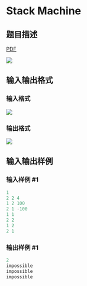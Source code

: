 # Stack Machine

## 题目描述

[problemUrl]: https://uva.onlinejudge.org/index.php?option=com_onlinejudge&Itemid=8&category=226&page=show_problem&problem=2914

[PDF](https://uva.onlinejudge.org/external/118/p11814.pdf)

![](https://cdn.luogu.com.cn/upload/vjudge_pic/UVA11814/b6d1492d6e6da48196ca406cf86334cbc6afa7ab.png)

## 输入输出格式

### 输入格式

![](https://cdn.luogu.com.cn/upload/vjudge_pic/UVA11814/28bcbde74ef5d1e7215718a7b32b4820a14743ea.png)

### 输出格式

![](https://cdn.luogu.com.cn/upload/vjudge_pic/UVA11814/2a8501f773a699d7ea89e2785ef8e1b4588644e2.png)

## 输入输出样例

### 输入样例 #1

```cpp
1
2 2 4
1 2 100
2 1 -100
1 1
2 2
1 2
2 1
```


### 输出样例 #1

```cpp
2
impossible
impossible
impossible
```


